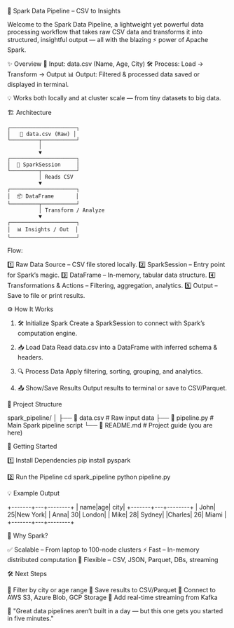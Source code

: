 🚀 Spark Data Pipeline – CSV to Insights

Welcome to the Spark Data Pipeline, a lightweight yet powerful data processing workflow that takes raw CSV data and transforms it into structured, insightful output — all with the blazing ⚡ power of Apache Spark.


✨ Overview
📄 Input: data.csv (Name, Age, City)
🛠 Process: Load → Transform → Output
📊 Output: Filtered & processed data saved or displayed in terminal.

💡 Works both locally and at cluster scale — from tiny datasets to big data.

🏗 Architecture

    ┌─────────────────────┐
    │   📄 data.csv (Raw) │
    └─────────┬───────────┘
              │
              ▼
    ┌─────────────────────┐
    │  🚀 SparkSession     │
    └─────────┬───────────┘
              │ Reads CSV
              ▼
    ┌─────────────────────┐
    │  📦 DataFrame       │
    └─────────┬───────────┘
              │ Transform / Analyze
              ▼
    ┌─────────────────────┐
    │  📊 Insights / Out  │
    └─────────────────────┘

Flow:

1️⃣ Raw Data Source – CSV file stored locally.
2️⃣ SparkSession – Entry point for Spark’s magic.
3️⃣ DataFrame – In-memory, tabular data structure.
4️⃣ Transformations & Actions – Filtering, aggregation, analytics.
5️⃣ Output – Save to file or print results.

⚙️ How It Works

1) 🛠 Initialize Spark
                       Create a SparkSession to connect with Spark’s computation engine.

2) 📥 Load Data
                       Read data.csv into a DataFrame with inferred schema & headers.

3) 🔍 Process Data
                       Apply filtering, sorting, grouping, and analytics.

4) 📤 Show/Save Results
                       Output results to terminal or save to CSV/Parquet.

📂 Project Structure

spark_pipeline/
│
├── 📄 data.csv       # Raw input data
├── 🐍 pipeline.py    # Main Spark pipeline script
└── 📘 README.md      # Project guide (you are here)

🚦 Getting Started

1️⃣ Install Dependencies
         pip install pyspark

2️⃣ Run the Pipeline
        cd spark_pipeline
        python pipeline.py

💡 Example Output

+-------+---+--------+
|   name|age|    city|
+-------+---+--------+
|   John| 25|New York|
|   Anna| 30|  London|
|   Mike| 28|  Sydney|
|Charles| 26|  Miami |
+-------+---+--------+

🌟 Why Spark?

✅ Scalable – From laptop to 100-node clusters
⚡ Fast – In-memory distributed computation
📂 Flexible – CSV, JSON, Parquet, DBs, streaming

🛠 Next Steps

🔹 Filter by city or age range
🔹 Save results to CSV/Parquet
🔹 Connect to AWS S3, Azure Blob, GCP Storage
🔹 Add real-time streaming from Kafka

💬 "Great data pipelines aren’t built in a day — but this one gets you started in five minutes."

